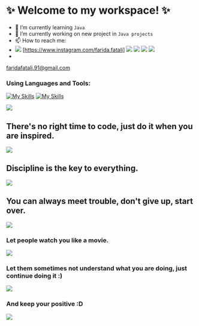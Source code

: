 # **✨ Welcome to my workspace! ✨**


- 🌱 I’m currently learning `Java`
- 🔭 I’m currently working on new project in `Java projects`
- 📫 How to reach me:
- ![](https://github.com/dmhendricks/signature-social-icons/blob/master/icons/round-flat-filled/45px/instagram.png?raw=true) [https://www.instagram.com/farida.fatali] ![](https://raw.githubusercontent.com/dmhendricks/signature-social-icons/master/icons/round-flat-filled/45px/linkedin.png?https://www.linkedin.com/in/farida-fatali-7790a723b/) ![](https://github.com/dmhendricks/signature-social-icons/blob/master/icons/round-flat-filled/45px/twitter.png?raw=true?https://twitter.com/Farida_Fatali) ![](https://github.com/dmhendricks/signature-social-icons/blob/master/icons/round-flat-filled/45px/medium.png?raw=true?https://faridafatali.medium.com) ![](https://github.com/dmhendricks/signature-social-icons/blob/master/icons/round-flat-filled/45px/mail.png?raw=true?faridafatali.91@gmail.com)
- 

faridafatali.91@gmail.com
  
### **Using Languages and Tools:**
[![My Skills](https://skillicons.dev/icons?i=java,py)](https://skillicons.dev)
[![My Skills](https://skillicons.dev/icons?i=discord,eclipse,github,idea,visualstudio)](https://skillicons.dev)


![](https://raw.githubusercontent.com/mayankchaudhary26/Cool-Readme-ideas/master/data/octocat/spidertocat.png)

##
## **There's no right time to code, just do it when you are inspired.**

![](https://raw.githubusercontent.com/mayankchaudhary26/Cool-Readme-ideas/master/data/lofi.gif)

##
## **Discipline is the key to everything.**

![](https://raw.githubusercontent.com/mayankchaudhary26/Cool-Readme-ideas/master/data/phone-on.gif)

##
## **You can always meet trouble, don't give up, start over.**

![](https://raw.githubusercontent.com/saadeghi/saadeghi/master/dino.gif)

###
### **Let people watch you like a movie.**

![](https://raw.githubusercontent.com/TotallyNotChase/glitch-this/master/example/glitched2.gif)

###
### **Let them sometimes not understand what you are doing, just continue doing it :)**

![](https://raw.githubusercontent.com/jglovier/gifs/gh-pages/amazed/hepburn-sunglasses-off.gif)

###
### **And keep your positive :D**

![](https://raw.githubusercontent.com/jglovier/gifs/gh-pages/fail/cat-fail.gif)





<!--
**FaridaFatali/FaridaFatali** is a ✨ _special_ ✨ repository because its `README.md` (this file) appears on your GitHub profile.

Here are some ideas to get you started:

- 🔭 I’m currently working on ...
- 🌱 I’m currently learning ...
- 👯 I’m looking to collaborate on ...
- 🤔 I’m looking for help with ...
- 💬 Ask me about ...
- 📫 How to reach me: ...
- 😄 Pronouns: ...
- ⚡ Fun fact: ...
-->
